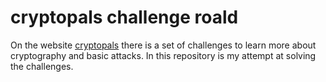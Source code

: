 # cryptopals challenge roald

On the website [cryptopals](https://cryptopals.com/) there is a set of challenges to learn more about cryptography and basic attacks. In this repository is my attempt at solving the challenges.